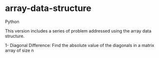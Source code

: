 # array-data-structure
Python

This version includes a series of problem addressed using the array data structure. 

1- Diagonal Difference: Find the absolute value of the diagonals in a matrix array of size n
